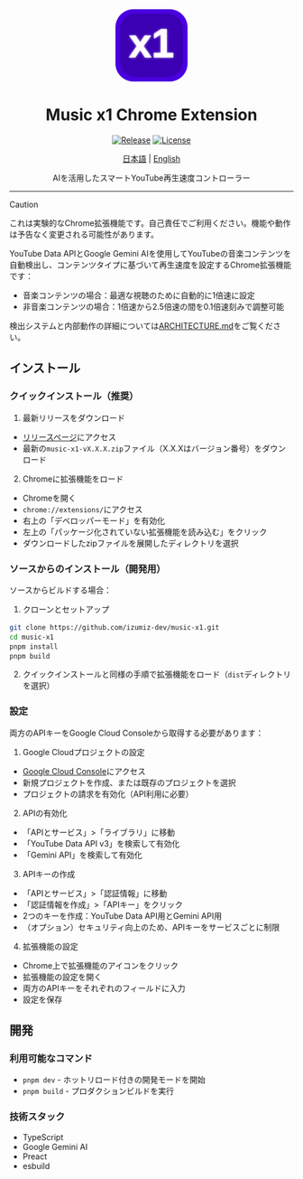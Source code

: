 <div align="center">
  <img src="src/icons/icon.svg" alt="Music x1 Logo" width="128" height="128" />
  
  # Music x1 Chrome Extension

  [![Release](https://img.shields.io/github/v/release/izumiz-dev/music-x1?style=flat-square)](https://github.com/izumiz-dev/music-x1/releases)
  [![License](https://img.shields.io/github/license/izumiz-dev/music-x1?style=flat-square)](LICENSE)

  [日本語](README_JA.md) | [English](README.md)

  AIを活用したスマートYouTube再生速度コントローラー
</div>

---

> [!CAUTION]
> これは実験的なChrome拡張機能です。自己責任でご利用ください。機能や動作は予告なく変更される可能性があります。

YouTube Data APIとGoogle Gemini AIを使用してYouTubeの音楽コンテンツを自動検出し、コンテンツタイプに基づいて再生速度を設定するChrome拡張機能です：
- 音楽コンテンツの場合：最適な視聴のために自動的に1倍速に設定
- 非音楽コンテンツの場合：1倍速から2.5倍速の間を0.1倍速刻みで調整可能

検出システムと内部動作の詳細については[ARCHITECTURE.md](ARCHITECTURE.md)をご覧ください。

## インストール

### クイックインストール（推奨）

1. 最新リリースをダウンロード
- [リリースページ](https://github.com/izumiz-dev/music-x1/releases)にアクセス
- 最新の`music-x1-vX.X.X.zip`ファイル（X.X.Xはバージョン番号）をダウンロード

2. Chromeに拡張機能をロード
- Chromeを開く
- `chrome://extensions/`にアクセス
- 右上の「デベロッパーモード」を有効化
- 左上の「パッケージ化されていない拡張機能を読み込む」をクリック
- ダウンロードしたzipファイルを展開したディレクトリを選択

### ソースからのインストール（開発用）

ソースからビルドする場合：

1. クローンとセットアップ
```bash
git clone https://github.com/izumiz-dev/music-x1.git
cd music-x1
pnpm install
pnpm build
```

2. クイックインストールと同様の手順で拡張機能をロード（`dist`ディレクトリを選択）

### 設定

両方のAPIキーをGoogle Cloud Consoleから取得する必要があります：

1. Google Cloudプロジェクトの設定
- [Google Cloud Console](https://console.cloud.google.com/)にアクセス
- 新規プロジェクトを作成、または既存のプロジェクトを選択
- プロジェクトの請求を有効化（API利用に必要）

2. APIの有効化
- 「APIとサービス」>「ライブラリ」に移動
- 「YouTube Data API v3」を検索して有効化
- 「Gemini API」を検索して有効化

3. APIキーの作成
- 「APIとサービス」>「認証情報」に移動
- 「認証情報を作成」>「APIキー」をクリック
- 2つのキーを作成：YouTube Data API用とGemini API用
- （オプション）セキュリティ向上のため、APIキーをサービスごとに制限

4. 拡張機能の設定
- Chrome上で拡張機能のアイコンをクリック
- 拡張機能の設定を開く
- 両方のAPIキーをそれぞれのフィールドに入力
- 設定を保存

## 開発

### 利用可能なコマンド

- `pnpm dev` - ホットリロード付きの開発モードを開始
- `pnpm build` - プロダクションビルドを実行

### 技術スタック

- TypeScript
- Google Gemini AI
- Preact
- esbuild
